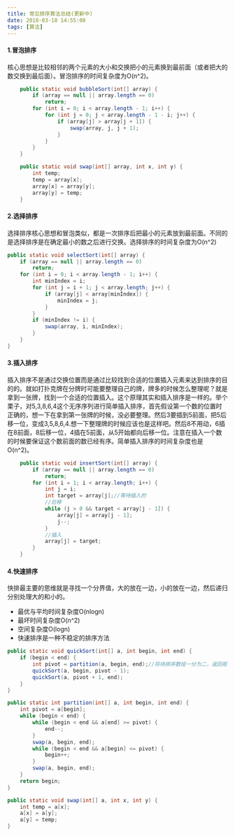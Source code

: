 ```yaml
---
title: 常见排序算法总结(更新中)
date: 2018-03-18 14:55:08
tags: [算法]
---
```


#### 1.冒泡排序

核心思想是比较相邻的两个元素的大小和交换把小的元素换到最前面（或者把大的数交换到最后面）。冒泡排序的时间复杂度为O(n^2)。

```Java
    public static void bubbleSort(int[] array) {
        if (array == null || array.length == 0)
            return;
        for (int i = 0; i < array.length - 1; i++) {
            for (int j = 0; j < array.length - 1 - i; j++) {
                if (array[j] > array[j + 1]) {
                    swap(array, j, j + 1);
                }
            }
        }
    }

    public static void swap(int[] array, int x, int y) {
        int temp;
        temp = array[x];
        array[x] = array[y];
        array[y] = temp;
    }
```

#### 2.选择排序

选择排序核心思想和冒泡类似，都是一次排序后把最小的元素放到最前面。不同的是选择排序是在确定最小的数之后进行交换。选择排序的时间复杂度为O(n^2)

```java
public static void selectSort(int[] array) {
    if (array == null || array.length == 0)
        return;
    for (int i = 0; i < array.length - 1; i++) {
        int minIndex = i;
        for (int j = i + 1; j < array.length; j++) {
            if (array[j] < array[minIndex]) {
                minIndex = j;
            }
        }
        if (minIndex != i) {
            swap(array, i, minIndex);
        }
    }
}
```

#### 3.插入排序

插入排序不是通过交换位置而是通过比较找到合适的位置插入元素来达到排序的目的的。就如打扑克牌在分牌时可能要整理自己的牌，牌多的时候怎么整理呢？就是拿到一张牌，找到一个合适的位置插入。这个原理其实和插入排序是一样的。举个栗子，对5,3,8,6,4这个无序序列进行简单插入排序，首先假设第一个数的位置时正确的，想一下在拿到第一张牌的时候，没必要整理。然后3要插到5前面，把5后移一位，变成3,5,8,6,4.想一下整理牌的时候应该也是这样吧。然后8不用动，6插在8前面，8后移一位，4插在5前面，从5开始都向后移一位。注意在插入一个数的时候要保证这个数前面的数已经有序。简单插入排序的时间复杂度也是O(n^2)。

```java
    public static void insertSort(int[] array) {
        if (array == null || array.length == 0)
            return;
        for (int i = 1; i < array.length; i++) {
            int j = i;
            int target = array[j];//等待插入的
            //后移
            while (j > 0 && target < array[j - 1]) {
                array[j] = array[j - 1];
                j--;
            }
            //插入
            array[j] = target;
        }
    }
```

#### 4.快速排序

快排最主要的思维就是寻找一个分界值，大的放在一边，小的放在一边，然后递归分别处理大的和小的。

- 最优与平均时间复杂度O(nlogn)
- 最坏时间复杂度O(n^2)
- 空间复杂度O(logn)
- 快速排序是一种不稳定的排序方法

```Java
public static void quickSort(int[] a, int begin, int end) {
    if (begin < end) {
        int pivot = partition(a, begin, end);//将待排序数组一分为二，返回枢轴值pivot
        quickSort(a, begin, pivot - 1);
        quickSort(a, pivot + 1, end);
    }
}

public static int partition(int[] a, int begin, int end) {
    int pivot = a[begin];
    while (begin < end) {
        while (begin < end && a[end] >= pivot) {
            end--;
        }
        swap(a, begin, end);
        while (begin < end && a[begin] <= pivot) {
            begin++;
        }
        swap(a, begin, end);
    }
    return begin;
}

public static void swap(int[] a, int x, int y) {
    int temp = a[x];
    a[x] = a[y];
    a[y] = temp;
}
```